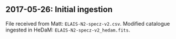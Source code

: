 ## 2017-05-26: Initial ingestion

File received from Matt: `ELAIS-N2-specz-v2.csv`.
Modified catalogue ingested in HeDaM: `ELAIS-N2-specz-v2_hedam.fits`.


